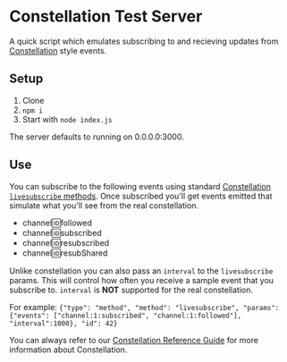# Constellation Test Server

A quick script which emulates subscribing to and recieving updates from [Constellation](https://dev.mixer.com/reference/constellation/index.html) style events.

## Setup
1. Clone
1. `npm i`
1. Start with `node index.js`

The server defaults to running on 0.0.0.0:3000. 

## Use

You can subscribe to the following events using standard [Constellation `livesubscribe` methods](https://dev.mixer.com/reference/constellation/index.html#methods_livesubscribe). Once subscribed you'll get events emitted that simulate what you'll see from the real constellation.

- channel:id:followed
- channel:id:subscribed
- channel:id:resubscribed
- channel:id:resubShared

Unlike constellation you can also pass an `interval` to the `livesubscribe` params. This will control how often you receive a sample event that you subscribe to. `interval` is **NOT** supported for the real constellation.

For example:
`{"type": "method", "method": "livesubscribe", "params": {"events": ["channel:1:subscribed", "channel:1:followed"], "interval":1000}, "id": 42}`

You can always refer to our [Constellation Reference Guide](https://dev.mixer.com/reference/constellation/index.html) for more information about Constellation.

